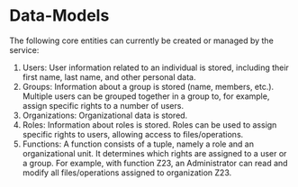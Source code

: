 # Data-Models
The following core entities can currently be created or managed by the service:

1. Users: User information related to an individual is stored, including their first name, last name, and other personal data.
1. Groups: Information about a group is stored (name, members, etc.). Multiple users can be grouped together in a group to, for example, assign specific rights to a number of users.
1. Organizations: Organizational data is stored.
1. Roles: Information about roles is stored. Roles can be used to assign specific rights to users, allowing access to files/operations.
1. Functions: A function consists of a tuple, namely a role and an organizational unit. It determines which rights are assigned to a user or a group. For example, with function Z23, an Administrator can read and modify all files/operations assigned to organization Z23.
